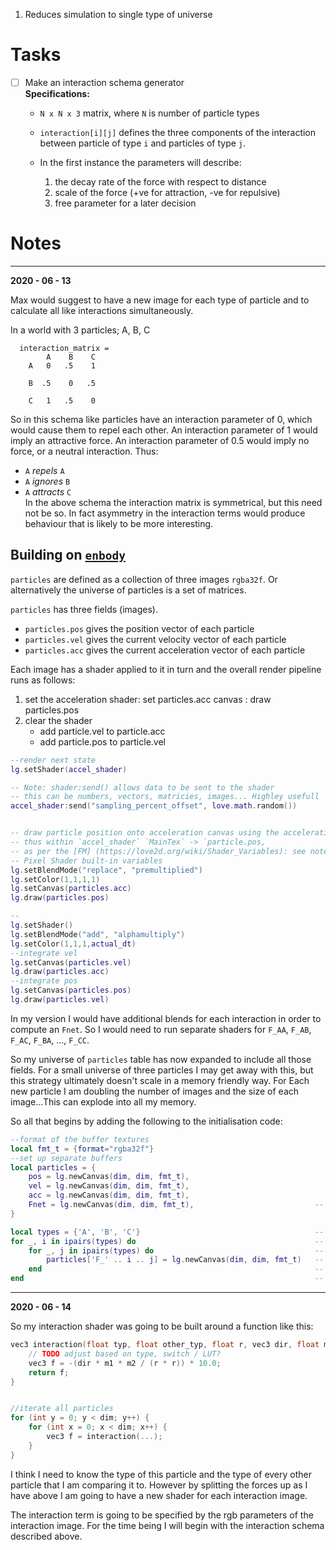 1. Reduces simulation to single type of universe

# Tasks

- [ ] Make an interaction schema generator  
    **Specifications:**
    - `N x N x 3` matrix, where `N` is number of particle types
    - `interaction[i][j]` defines the three components of the interaction between
       particle of type `i` and particles of type `j`.

    - In the first instance the parameters will describe:
        1. the decay rate of the force with respect to distance
        2. scale of the force (+ve for attraction, -ve for repulsive)
        3. free parameter for a later decision



# Notes

-----

**2020 - 06 - 13**

Max would suggest to have a new image for each type of particle and to calculate
all like interactions simultaneously.

In a world with 3 particles; A, B, C

      interaction_matrix =
            A    B    C
        A   0   .5    1

        B  .5    0   .5

        C   1   .5    0

So in this schema like particles have an interaction parameter of 0, which would
cause them to repel each other. An interaction parameter of 1 would imply an
attractive force. An interaction parameter of 0.5 would imply no force, or a
neutral interaction.
Thus:  
- `A` *repels* `A`
- `A` *ignores* `B`
- `A` *attracts* `C`  
In the above schema the interaction matrix is symmetrical, but this need not be
so. In fact asymmetry in the interaction terms would produce behaviour that is
likely to be more interesting.


## Building on [`enbody`](https://github.com/1bardesign/enbody)

`particles` are defined as a collection of three images `rgba32f`. Or alternatively the
universe of particles is a set of matrices.

`particles` has three fields (images).
- `particles.pos` gives the position vector of each particle
- `particles.vel` gives the current velocity vector of each particle
- `particles.acc` gives the current acceleration vector of each particle

Each image has a shader applied to it in turn and the overall render pipeline
runs as follows:
1. set the acceleration shader: set particles.acc canvas : draw particles.pos
2. clear the shader
    - add particle.vel to particle.acc
    - add particle.pos to particle.vel

```lua
--render next state
lg.setShader(accel_shader)

-- Note: shader:send() allows data to be sent to the shader
-- this can be numbers, vectors, matricies, images... Highley usefull
accel_shader:send("sampling_percent_offset", love.math.random())


-- draw particle position onto acceleration canvas using the acceleration shader
-- thus within `accel_shader` `MainTex` -> `particle.pos,
-- as per the [FM] (https://love2d.org/wiki/Shader_Variables): see notes under
-- Pixel Shader built-in variables
lg.setBlendMode("replace", "premultiplied")
lg.setColor(1,1,1,1)
lg.setCanvas(particles.acc)
lg.draw(particles.pos)

--
lg.setShader()
lg.setBlendMode("add", "alphamultiply")
lg.setColor(1,1,1,actual_dt)
--integrate vel
lg.setCanvas(particles.vel)
lg.draw(particles.acc)
--integrate pos
lg.setCanvas(particles.pos)
lg.draw(particles.vel)
```

In my version I would have additional blends for each interaction in order to
compute an `Fnet`. So I would need to run separate shaders for `F_AA`, `F_AB`,
`F_AC`, `F_BA`, ..., `F_CC`.

So my universe of `particles` table has now expanded to include all those fields.
For a small universe of three particles I may get away with this, but this
strategy ultimately doesn't scale in a memory friendly way. For Each new particle
I am doubling the number of images and the size of each image...This can explode
into all my memory.

So all that begins by adding the following to the initialisation code:
```lua
--format of the buffer textures
local fmt_t = {format="rgba32f"}
--set up separate buffers
local particles = {
	pos = lg.newCanvas(dim, dim, fmt_t),
	vel = lg.newCanvas(dim, dim, fmt_t),
	acc = lg.newCanvas(dim, dim, fmt_t),
	Fnet = lg.newCanvas(dim, dim, fmt_t),                           --  <<<
}

local types = {'A', 'B', 'C'}                                       --  <<<
for _, i in ipairs(types) do                                        --  <<<  
	for _, j in ipairs(types) do                                    --  <<<      
		particles['F_' .. i .. j] = lg.newCanvas(dim, dim, fmt_t)   --  <<<
	end                                                             --  <<<
end                                                                 --  <<<

```

--------------------------------------------------------------------------------

**2020 - 06 - 14**

So my interaction shader was going to be built around a function like this:

```C
vec3 interaction(float typ, float other_typ, float r, vec3 dir, float m1, float m2) {
    // TODO adjust based on type, switch / LUT?
    vec3 f = -(dir * m1 * m2 / (r * r)) * 10.0;
    return f;
}


//iterate all particles
for (int y = 0; y < dim; y++) {
    for (int x = 0; x < dim; x++) {
        vec3 f = interaction(...);
    }
}
```

I think I need to know the type of this particle and the type of every other
particle that I am comparing it to. However by splitting the forces up as I have
above I am going to have a new shader for each interaction image.

The interaction term is going to be specified by the rgb parameters of the
interaction image. For the time being I will begin with the interaction schema
described above.

